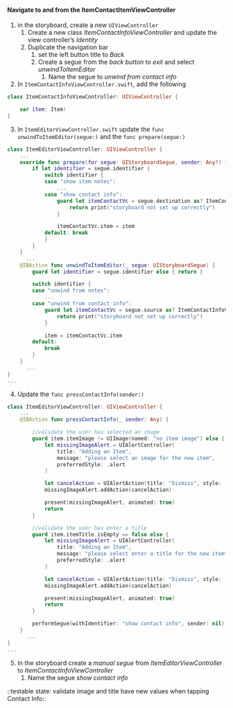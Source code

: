 #### Navigate to and from the ItemContactItemViewController
1. in the storyboard, create a new `UIViewController`
	1. Create a new class *ItemContactInfoViewController* and update the view controller’s *Identity*
	2. Duplicate the navigation bar
		1. set the left button title to *Back*
		2. Create a segue from the *back button* to *exit* and select *unwindToItemEditor*
			1. Name the segue to *unwind from contact info*
2. In `ItemContactInfoViewController.swift`, add the following

```swift
class ItemContactInfoViewController: UIViewController {

    var item: Item!
}
```
3. In `ItemEditorViewController.swift` update the `func unwindToItemEditor(segue:)` and the `func prepare(segue:)`

```swift
class ItemEditorViewController: UIViewController {
    ...
    override func prepare(for segue: UIStoryboardSegue, sender: Any?) {
        if let identifier = segue.identifier {
            switch identifier {
            case "show item notes":
                ...
            case "show contact info":
                guard let itemContactVc = segue.destination as? ItemContactInfoViewController else {
                    return print("storyboard not set up correctly")
                }

                itemContactVc.item = item
            default: break
            }
        }
    }
	  ...
    @IBAction func unwindToItemEditor(_ segue: UIStoryboardSegue) {
        guard let identifier = segue.identifier else { return }

        switch identifier {
        case "unwind from notes":
            ...
        case "unwind from contact info":
            guard let itemContactVc = segue.source as? ItemContactInfoViewController else {
                return print("storyboard not set up correctly")
            }

            item = itemContactVc.item
        default:
            break
        }
    }
	  ...
}
...
```
4. Update the `func pressContactInfo(sender:)`

```swift
class ItemEditorViewController: UIViewController {
    ...
    @IBAction func pressContactInfo(_ sender: Any) {

        //validate the user has selected an image
        guard item.itemImage != UIImage(named: "no item image") else {
            let missingImageAlert = UIAlertController(
                title: "Adding an Item",
                message: "please select an image for the new item",
                preferredStyle: .alert
            )

            let cancelAction = UIAlertAction(title: "Dismiss", style: .cancel)
            missingImageAlert.addAction(cancelAction)

            present(missingImageAlert, animated: true)
            return
        }

        //validate the user has enter a title
        guard item.itemTitle.isEmpty == false else {
            let missingImageAlert = UIAlertController(
                title: "Adding an Item",
                message: "please select enter a title for the new item",
                preferredStyle: .alert
            )

            let cancelAction = UIAlertAction(title: "Dismiss", style: .cancel)
            missingImageAlert.addAction(cancelAction)

            present(missingImageAlert, animated: true)
            return
        }

        performSegue(withIdentifier: "show contact info", sender: nil)
    }
	  ...
}
...
```
5. In the storyboard create a *manual segue* from *ItemEditorViewController* to *ItemContactInfoViewController*
	1. Name the segue *show contact info*

::testable state: validate image and title have new values when tapping Contact Info::
